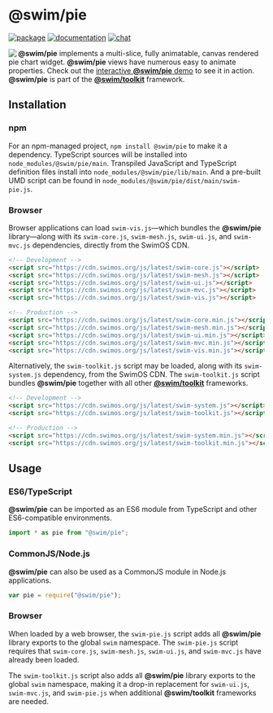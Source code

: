 # @swim/pie

[![package](https://img.shields.io/npm/v/@swim/pie.svg)](https://www.npmjs.com/package/@swim/pie)
[![documentation](https://img.shields.io/badge/doc-TypeDoc-blue.svg)](https://docs.swimos.org/js/latest/modules/_swim_pie.html)
[![chat](https://img.shields.io/badge/chat-Gitter-green.svg)](https://gitter.im/swimos/community)

<a href="https://www.swimos.org"><img src="https://docs.swimos.org/readme/marlin-blue.svg" align="left"></a>

**@swim/pie** implements a multi-slice, fully animatable, canvas rendered pie
chart widget.  **@swim/pie** views have numerous easy to animate properties.
Check out the [interactive **@swim/pie** demo](https://www.swimos.org/demo/pie)
to see it in action.  **@swim/pie** is part of the
[**@swim/toolkit**](https://github.com/swimos/swim/tree/master/swim-toolkit-js/swim-toolkit-js/@swim/toolkit) framework.

## Installation

### npm

For an npm-managed project, `npm install @swim/pie` to make it a dependency.
TypeScript sources will be installed into `node_modules/@swim/pie/main`.
Transpiled JavaScript and TypeScript definition files install into
`node_modules/@swim/pie/lib/main`.  And a pre-built UMD script can
be found in `node_modules/@swim/pie/dist/main/swim-pie.js`.

### Browser

Browser applications can load `swim-vis.js`—which bundles the **@swim/pie**
library—along with its `swim-core.js`, `swim-mesh.js`, `swim-ui.js`, and
`swim-mvc.js` dependencies, directly from the SwimOS CDN.

```html
<!-- Development -->
<script src="https://cdn.swimos.org/js/latest/swim-core.js"></script>
<script src="https://cdn.swimos.org/js/latest/swim-mesh.js"></script>
<script src="https://cdn.swimos.org/js/latest/swim-ui.js"></script>
<script src="https://cdn.swimos.org/js/latest/swim-mvc.js"></script>
<script src="https://cdn.swimos.org/js/latest/swim-vis.js"></script>

<!-- Production -->
<script src="https://cdn.swimos.org/js/latest/swim-core.min.js"></script>
<script src="https://cdn.swimos.org/js/latest/swim-mesh.min.js"></script>
<script src="https://cdn.swimos.org/js/latest/swim-ui.min.js"></script>
<script src="https://cdn.swimos.org/js/latest/swim-mvc.min.js"></script>
<script src="https://cdn.swimos.org/js/latest/swim-vis.min.js"></script>
```

Alternatively, the `swim-toolkit.js` script may be loaded, along with its
`swim-system.js` dependency, from the SwimOS CDN.  The `swim-toolkit.js`
script bundles **@swim/pie** together with all other
[**@swim/toolkit**](https://github.com/swimos/swim/tree/master/swim-toolkit-js/@swim/toolkit)
frameworks.

```html
<!-- Development -->
<script src="https://cdn.swimos.org/js/latest/swim-system.js"></script>
<script src="https://cdn.swimos.org/js/latest/swim-toolkit.js"></script>

<!-- Production -->
<script src="https://cdn.swimos.org/js/latest/swim-system.min.js"></script>
<script src="https://cdn.swimos.org/js/latest/swim-toolkit.min.js"></script>
```

## Usage

### ES6/TypeScript

**@swim/pie** can be imported as an ES6 module from TypeScript and other
ES6-compatible environments.

```typescript
import * as pie from "@swim/pie";
```

### CommonJS/Node.js

**@swim/pie** can also be used as a CommonJS module in Node.js applications.

```javascript
var pie = require("@swim/pie");
```

### Browser

When loaded by a web browser, the `swim-pie.js` script adds all
**@swim/pie** library exports to the global `swim` namespace.
The `swim-pie.js` script requires that `swim-core.js`, `swim-mesh.js`,
`swim-ui.js`, and `swim-mvc.js` have already been loaded.

The `swim-toolkit.js` script also adds all **@swim/pie** library
exports to the global `swim` namespace, making it a drop-in replacement for
`swim-ui.js`, `swim-mvc.js`, and `swim-pie.js` when additional
**@swim/toolkit** frameworks are needed.

